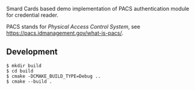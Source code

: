 Smard Cards based demo implementation of PACS authentication module for credential reader.

PACS stands for _Physical Access Control System_, see <https://pacs.idmanagement.gov/what-is-pacs/>.


## Development

~~~~
$ mkdir build
$ cd build
$ cmake -DCMAKE_BUILD_TYPE=Debug ..
$ cmake --build .
~~~~
